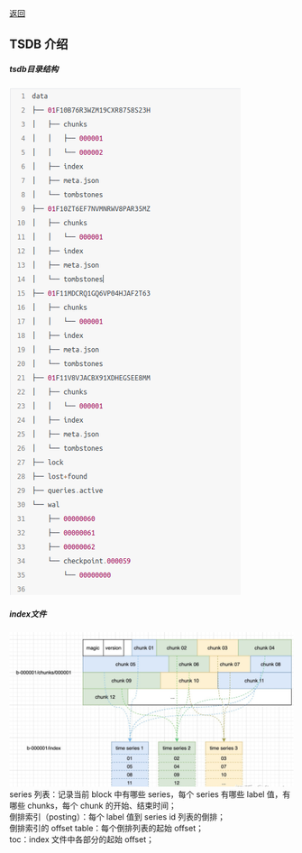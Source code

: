 [返回](../index.md)


## TSDB 介绍

##### tsdb目录结构

![avatar](../images/tsdb_dir.png)

##### index文件  
![avatar](../images/index.png)
series 列表：记录当前 block 中有哪些 series，每个 series 有哪些 label 值，有哪些 chunks，每个 chunk 的开始、结束时间；  
倒排索引（posting）：每个 label 值到 series id 列表的倒排；  
倒排索引的 offset table：每个倒排列表的起始 offset；  
toc：index 文件中各部分的起始 offset；  


